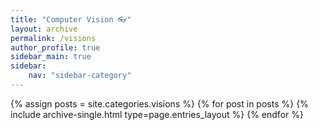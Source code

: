 ```yaml
---
title: "Computer Vision 👓"
layout: archive
permalink: /visions
author_profile: true
sidebar_main: true
sidebar:
    nav: "sidebar-category"
---
```



{% assign posts = site.categories.visions %}
{% for post in posts %} {% include archive-single.html type=page.entries_layout %} {% endfor %}
